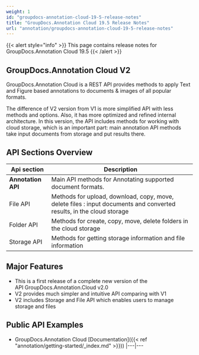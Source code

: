 ```yaml
---
weight: 1
id: "groupdocs-annotation-cloud-19-5-release-notes"
title: "GroupDocs.Annotation Cloud 19.5 Release Notes"
url: "annotation/groupdocs-annotation-cloud-19-5-release-notes"
---
```


{{< alert style="info" >}}
This page contains release notes for GroupDocs.Annotation Cloud 19.5
{{< /alert >}}

## GroupDocs.Annotation Cloud V2 ##

GroupDocs.Annotation Cloud is a REST API provides methods to apply Text and Figure based annotations to documents & images of all popular formats.

The difference of V2 version from V1 is more simplified API with less methods and options. Also, it has more optimized and refined internal architecture. In this version, the API includes methods for working with cloud storage, which is an important part: main annotation API methods take input documents from storage and put results there.


 

## API Sections Overview ##

 

|Api section|Description
|---|---
|**Annotation API**|Main API methods for Annotating supported document formats.
|File API|Methods for upload, download, copy, move, delete files : input documents and converted results, in the cloud storage
|Folder API|Methods for create, copy, move, delete folders in the cloud storage
|Storage API|Methods for getting storage information and file information



## Major Features ##

* This is a first release of a complete new version of the API GroupDocs.Annotation.Cloud v2.0
* V2 provides much simpler and intuitive API comparing with V1
* V2 includes Storage and File API which enables users to manage storage and files

## Public API Examples ##

* GroupDocs.Annotation Cloud [Documentation]({{< ref "annotation/getting-started/_index.md" >}}))
|---|---
